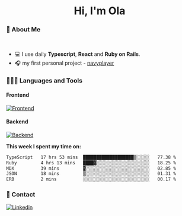 <h1 align="center">Hi, I'm Ola</h1>

### 💅 About Me

<br/>

- 💻 I use daily **Typescript**, **React** and **Ruby on Rails**.
- 🎧 my first personal project - [navyplayer](https://navyplayer.netlify.app/)

### 👩🏻‍💻 Languages and Tools

#### Frontend

[![Frontend](https://skillicons.dev/icons?i=react,nextjs,ts,js,html,css,scss,tailwind)](https://skillicons.dev)

#### Backend
[![Backend](https://skillicons.dev/icons?i=nodejs,express,nestjs,rails,graphql)](https://skillicons.dev)

**This week I spent my time on:**

<!--START_SECTION:waka-->

```txt
TypeScript   17 hrs 53 mins  ███████████████████▒░░░░░   77.38 %
Ruby         4 hrs 13 mins   ████▓░░░░░░░░░░░░░░░░░░░░   18.25 %
MDX          39 mins         ▓░░░░░░░░░░░░░░░░░░░░░░░░   02.85 %
JSON         18 mins         ▒░░░░░░░░░░░░░░░░░░░░░░░░   01.31 %
ERB          2 mins          ░░░░░░░░░░░░░░░░░░░░░░░░░   00.17 %
```

<!--END_SECTION:waka-->

### 📨 Contact
  
[![Linkedin](https://skillicons.dev/icons?i=linkedin)](https://linkedin.com/in/aleksandra-kamińska)
